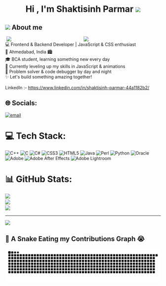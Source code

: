 <h1 align="center">Hi , I'm Shaktisinh Parmar <img src="https://media.giphy.com/media/hvRJCLFzcasrR4ia7z/giphy.gif" width="35"></h1>




	
## <picture><img src = "https://github.com/7oSkaaa/7oSkaaa/blob/main/Images/about_me.gif?raw=true" width = 50px></picture> About me

<picture> <img align="right" src="#" width = 250px></picture>
<picture> <img align="right" src="https://github.com/7oSkaaa/7oSkaaa/blob/main/Images/Right_Side.gif?raw=true" width = 250px></picture>

💻 Frontend & Backend Developer | JavaScript & CSS enthusiast</br>
📍 Ahmedabad, India 🏙️</br>
🎓 BCA student, learning something new every day</br>
🚀 Currently leveling up my skills in JavaScript & animations</br>
🧠 Problem solver & code debugger by day and night</br>
✨ Let's build something amazing together!</br>
</br>
LinkedIn :- https://www.linkedin.com/in/shaktisinh-parmar-44a1182b2/




## 🌐 Socials:
 [![email](https://img.shields.io/badge/Email-D14836?logo=gmail&logoColor=white)](mailto:shaktisinh5169@gmail.com) 

# 💻 Tech Stack:
![C++](https://img.shields.io/badge/c++-%2300599C.svg?style=plastic&logo=c%2B%2B&logoColor=white) ![C](https://img.shields.io/badge/c-%2300599C.svg?style=plastic&logo=c&logoColor=white) ![C#](https://img.shields.io/badge/c%23-%23239120.svg?style=plastic&logo=csharp&logoColor=white) ![CSS3](https://img.shields.io/badge/css3-%231572B6.svg?style=plastic&logo=css3&logoColor=white) ![HTML5](https://img.shields.io/badge/html5-%23E34F26.svg?style=plastic&logo=html5&logoColor=white) ![Java](https://img.shields.io/badge/java-%23ED8B00.svg?style=plastic&logo=openjdk&logoColor=white) ![Perl](https://img.shields.io/badge/perl-%2339457E.svg?style=plastic&logo=perl&logoColor=white) ![Python](https://img.shields.io/badge/python-3670A0?style=plastic&logo=python&logoColor=ffdd54) ![Oracle](https://img.shields.io/badge/Oracle-F80000?style=plastic&logo=oracle&logoColor=white) ![Adobe](https://img.shields.io/badge/adobe-%23FF0000.svg?style=plastic&logo=adobe&logoColor=white) ![Adobe After Effects](https://img.shields.io/badge/Adobe%20After%20Effects-9999FF.svg?style=plastic&logo=Adobe%20After%20Effects&logoColor=white) ![Adobe Lightroom](https://img.shields.io/badge/Adobe%20Lightroom-31A8FF.svg?style=plastic&logo=Adobe%20Lightroom&logoColor=white)
# 📊 GitHub Stats:
![](https://github-readme-stats.vercel.app/api?username=shaktisinh0044&theme=neon&hide_border=false&include_all_commits=false&count_private=false)<br/>
![](https://nirzak-streak-stats.vercel.app/?user=shaktisinh0044&theme=neon&hide_border=false)<br/>
![](https://github-readme-stats.vercel.app/api/top-langs/?username=shaktisinh0044&theme=neon&hide_border=false&include_all_commits=false&count_private=false&layout=compact)



---
[![](https://visitcount.itsvg.in/api?id=shaktisinh0044&icon=6&color=0)](https://visitcount.itsvg.in)

<!-- Proudly created with GPRM ( https://gprm.itsvg.in ) -->

## 🐍 A Snake Eating my Contributions Graph 😭
	
<p align = "center">
	<img src = "https://github.com/7oSkaaa/7oSkaaa/blob/output/github-contribution-grid-snake.svg?" alt = "Snake Game"/>
</p>









